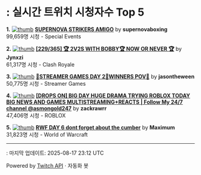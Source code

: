 # : 실시간 트위치 시청자수 Top 5

**1.** [![thumb](https://static-cdn.jtvnw.net/previews-ttv/live_user_supernovaboxing-320x180.jpg)](https://twitch.tv/supernovaboxing)
**[SUPERNOVA STRIKERS AMIGO](https://twitch.tv/supernovaboxing)** by **supernovaboxing**<br>99,659명 시청  - Special Events

**2.** [![thumb](https://static-cdn.jtvnw.net/previews-ttv/live_user_jynxzi-320x180.jpg)](https://twitch.tv/Jynxzi)
**[[229/365] 🏆 2V2S WITH BOBBY🏆 NOW OR NEVER 🏆](https://twitch.tv/Jynxzi)** by **Jynxzi**<br>61,317명 시청  - Clash Royale

**3.** [![thumb](https://static-cdn.jtvnw.net/previews-ttv/live_user_jasontheween-320x180.jpg)](https://twitch.tv/jasontheween)
**[🔴STREAMER GAMES DAY 2🔴WINNERS POV🔴](https://twitch.tv/jasontheween)** by **jasontheween**<br>50,775명 시청  - Streamer Games

**4.** [![thumb](https://static-cdn.jtvnw.net/previews-ttv/live_user_zackrawrr-320x180.jpg)](https://twitch.tv/zackrawrr)
**[[DROPS ON] BIG DAY HUGE DRAMA TRYING ROBLOX TODAY BIG NEWS AND GAMES MULTISTREAMING+REACTS | Follow My 24/7 channel @asmongold247](https://twitch.tv/zackrawrr)** by **zackrawrr**<br>47,406명 시청  - ROBLOX

**5.** [![thumb](https://static-cdn.jtvnw.net/previews-ttv/live_user_maximum-320x180.jpg)](https://twitch.tv/Maximum)
**[RWF DAY 6 dont forget about the cumber](https://twitch.tv/Maximum)** by **Maximum**<br>31,823명 시청  - World of Warcraft


---
: 마지막 업데이트: 2025-08-17 23:12 UTC

Powered by [Twitch API](https://dev.twitch.tv/docs/api/reference) · 자동화 봇